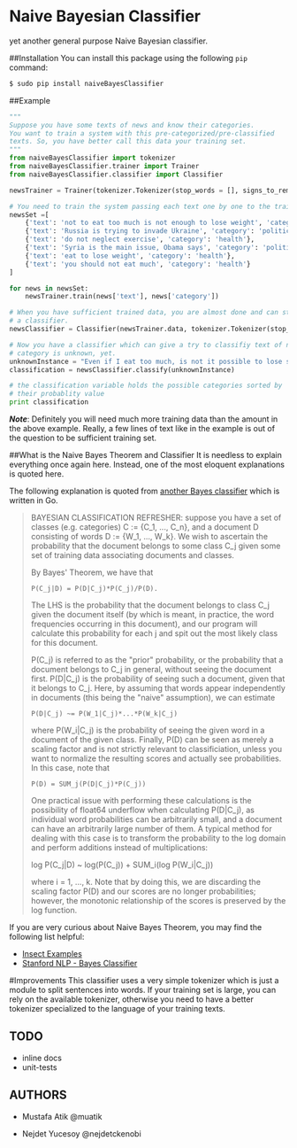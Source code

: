 Naive Bayesian Classifier
======================

yet another general purpose Naive Bayesian classifier.

##Installation
You can install this package using the following ```pip``` command:

```sh
$ sudo pip install naiveBayesClassifier
```


##Example

```python
"""
Suppose you have some texts of news and know their categories.
You want to train a system with this pre-categorized/pre-classified 
texts. So, you have better call this data your training set.
"""
from naiveBayesClassifier import tokenizer
from naiveBayesClassifier.trainer import Trainer
from naiveBayesClassifier.classifier import Classifier

newsTrainer = Trainer(tokenizer.Tokenizer(stop_words = [], signs_to_remove = ["?!#%&"]))

# You need to train the system passing each text one by one to the trainer module.
newsSet =[
    {'text': 'not to eat too much is not enough to lose weight', 'category': 'health'},
    {'text': 'Russia is trying to invade Ukraine', 'category': 'politics'},
    {'text': 'do not neglect exercise', 'category': 'health'},
    {'text': 'Syria is the main issue, Obama says', 'category': 'politics'},
    {'text': 'eat to lose weight', 'category': 'health'},
    {'text': 'you should not eat much', 'category': 'health'}
]

for news in newsSet:
    newsTrainer.train(news['text'], news['category'])

# When you have sufficient trained data, you are almost done and can start to use
# a classifier.
newsClassifier = Classifier(newsTrainer.data, tokenizer.Tokenizer(stop_words = [], signs_to_remove = ["?!#%&"]))

# Now you have a classifier which can give a try to classifiy text of news whose
# category is unknown, yet.
unknownInstance = "Even if I eat too much, is not it possible to lose some weight"
classification = newsClassifier.classify(unknownInstance)

# the classification variable holds the possible categories sorted by 
# their probablity value
print classification
```
***Note***: Definitely you will need much more training data than the amount in the above example. Really, a few lines of text like in the example is out of the question to be sufficient training set.



##What is the Naive Bayes Theorem and Classifier
It is needless to explain everything once again here. Instead, one of the most eloquent explanations is quoted here.

The following explanation is quoted from [another Bayes classifier][1] which is written in Go. 

>  BAYESIAN CLASSIFICATION REFRESHER: suppose you have a set  of classes
> (e.g. categories) C := {C_1, ..., C_n}, and a  document D consisting
> of words D := {W_1, ..., W_k}.  We wish to ascertain the probability
> that the document  belongs to some class C_j given some set of
> training data  associating documents and classes.
> 
>  By Bayes' Theorem, we have that
> 
>     P(C_j|D) = P(D|C_j)*P(C_j)/P(D).
> 
>  The LHS is the probability that the document belongs to class  C_j
> given the document itself (by which is meant, in practice,  the word
> frequencies occurring in this document), and our program  will
> calculate this probability for each j and spit out the  most likely
> class for this document.
> 
>  P(C_j) is referred to as the "prior" probability, or the  probability
> that a document belongs to C_j in general, without  seeing the
> document first. P(D|C_j) is the probability of seeing  such a
> document, given that it belongs to C_j. Here, by assuming  that words
> appear independently in documents (this being the   "naive"
> assumption), we can estimate
> 
>     P(D|C_j) ~= P(W_1|C_j)*...*P(W_k|C_j)
> 
>  where P(W_i|C_j) is the probability of seeing the given word  in a
> document of the given class. Finally, P(D) can be seen as   merely a
> scaling factor and is not strictly relevant to  classificiation,
> unless you want to normalize the resulting  scores and actually see
> probabilities. In this case, note that
> 
>     P(D) = SUM_j(P(D|C_j)*P(C_j))
> 
>  One practical issue with performing these calculations is the 
> possibility of float64 underflow when calculating P(D|C_j), as 
> individual word probabilities can be arbitrarily small, and  a
> document can have an arbitrarily large number of them. A  typical
> method for dealing with this case is to transform the  probability to
> the log domain and perform additions instead  of multiplications:
> 
>    log P(C_j|D) ~ log(P(C_j)) + SUM_i(log P(W_i|C_j))
> 
>  where i = 1, ..., k. Note that by doing this, we are discarding  the
> scaling factor P(D) and our scores are no longer  probabilities;
> however, the monotonic relationship of the  scores is preserved by the
> log function.

If you are very curious about Naive Bayes Theorem, you may find the following list helpful:

* [Insect Examples][2]
* [Stanford NLP - Bayes Classifier][3]

#Improvements
This classifier uses a very simple tokenizer which is just a module to split sentences into words. If your training set is large, you can rely on the available tokenizer, otherwise you need to have a better tokenizer specialized to the language of your training texts.

## TODO
* inline docs
* unit-tests

## AUTHORS
* Mustafa Atik @muatik
* Nejdet Yucesoy @nejdetckenobi


  [1]: https://github.com/jbrukh/bayesian/blob/master/bayesian.go
  [2]: http://www.cs.ucr.edu/~eamonn/CE/Bayesian%20Classification%20withInsect_examples.pdf
  [3]: http://nlp.stanford.edu/IR-book/html/htmledition/naive-bayes-text-classification-1.html

